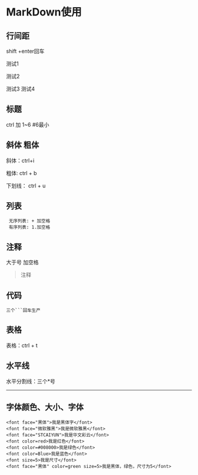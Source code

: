# MarkDown使用	

## 行间距

shift +enter回车

测试1

测试2

测试3
测试4

## 标题

ctrl 加 1~6   #6最小

## 斜体 粗体

斜体：ctrl+i 

粗体:   ctrl + b 

下划线： ctrl + u 

## 列表

```
 无序列表: + 加空格
 有序列表: 1.加空格
```

## 注释

大于号 加空格

> 注释

## 代码

```
三个```回车生产
```

## 表格

表格：ctrl + t

## 水平线

水平分割线：三个*号

***



## 字体颜色、大小、字体

```
<font face="黑体">我是黑体字</font>
<font face="微软雅黑">我是微软雅黑</font>
<font face="STCAIYUN">我是华文彩云</font>
<font color=red>我是红色</font>
<font color=#008000>我是绿色</font>
<font color=Blue>我是蓝色</font>
<font size=5>我是尺寸</font>
<font face="黑体" color=green size=5>我是黑体，绿色，尺寸为5</font>
```



#####    

